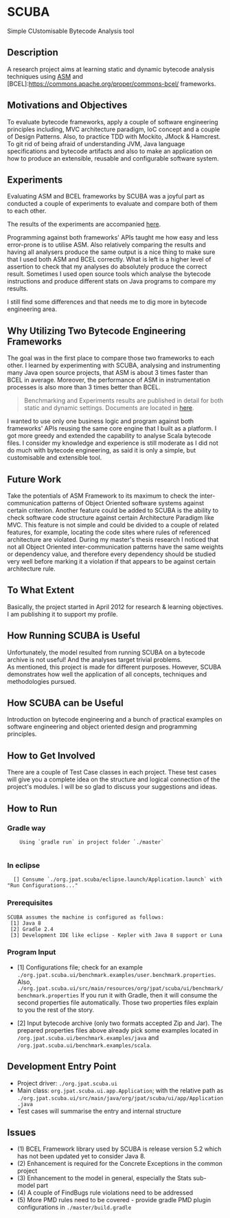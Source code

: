 SCUBA
=====

Simple CUstomisable Bytecode Analysis tool

Description
-----------

A research project aims at learning static and dynamic bytecode analysis techniques using [ASM](http://asm.ow2.org) and [BCEL]:https://commons.apache.org/proper/commons-bcel/ frameworks.

Motivations and Objectives
--------------------------

To evaluate bytecode frameworks, apply a couple of software engineering principles including, MVC architecture paradigm, IoC concept and a couple of Design Patterns. Also, to practice TDD with Mockito, JMock & Hamcrest. 
To git rid of being afraid of understanding JVM, Java language specifications and bytecode artifacts and also to make an application on how to produce an extensible, reusable and configurable software system.

Experiments
-----------

Evaluating ASM and BCEL frameworks by SCUBA was a joyful part as conducted a couple of experiments to evaluate and compare both of them to each other.

The results of the experiments are accompanied [here](./org.jpat.scuba.ui/experiments/Framework.Evaluation-ASM.vs.BCEL_in.Static.&.Dynamic.analysis.settings.Mar2014.xls.pdf).

Programming against both frameworks' APIs taught me how easy and less error-prone is to utilise ASM.
Also relatively comparing the results and having all analysers produce the same output is a nice thing to make sure that I used both ASM and BCEL correctly. 
What is left is a higher level of assertion to check that my analyses do absolutely produce the correct result. Sometimes I used open source tools which analyse the bytecode instructions and produce different stats on Java programs to compare my results.

I still find some differences and that needs me to dig more in bytecode engineering area.      

Why Utilizing Two Bytecode Engineering Frameworks
-------------------------------------------------

The goal was in the first place to compare those two frameworks to each other. I learned by experimenting with SCUBA, analysing and instrumenting many Java open source projects, that ASM is about 3 times faster than BCEL in average. 
Moreover, the performance of ASM in instrumentation processes is also more than 3 times better than BCEL.
> Benchmarking and Experiments results are published in detail for both static and dynamic settings. Documents are located in [here](./org.jpat.scuba.ui/experiments/Framework.Evaluation-ASM.vs.BCEL_in.Static.&.Dynamic.analysis.settings.Mar2014.xls.pdf).

I wanted to use only one business logic and program against both frameworks' APIs reusing the same core engine that I built as a platform.
I got more greedy and extended the capability to analyse Scala bytecode files. 
I consider my knowledge and experience is still moderate as I did not do much with bytecode engineering, as said it is only a simple, but customisable and extensible tool.
  
Future Work
-----------

Take the potentials of ASM Framework to its maximum to check the inter-communication patterns of Object Oriented software systems against certain criterion.
Another feature could be added to SCUBA is the ability to check software code structure against certain Architecture Paradigm like MVC. This feature is not simple and could be divided to a couple of related features, for example, locating the code sites where rules of referenced architecture are violated. During my master's thesis research I noticed that not all Object Oriented inter-communication patterns have the same weights or dependency value, and therefore every dependency should be studied very well before marking it a violation if that appears to be against certain architecture rule. 

To What Extent
--------------

Basically, the project started in April 2012 for research & learning objectives. I am publishing it to support my profile.


How Running SCUBA is Useful
---------------------------

Unfortunately, the model resulted from running SCUBA on a bytecode archive is not useful! And the analyses target trivial problems.  
As mentioned, this project is made for different purposes. However, SCUBA demonstrates how well the application of all concepts, techniques and methodologies pursued.

How SCUBA can be Useful
-----------------------

Introduction on bytecode engineering and a bunch of practical examples on software engineering and object oriented design and programming principles. 


How to Get Involved
-------------------

There are a couple of Test Case classes in each project. These test cases will give you a complete idea on the structure and logical connection of the project's modules.
I will be so glad to discuss your suggestions and ideas.


How to Run
----------

### Gradle way

```
    Using `gradle run` in project folder `./master`
 
```

### In eclipse

```
  [] Consume `./org.jpat.scuba/eclipse.launch/Application.launch` with "Run Configurations..."
```

### Prerequisites

```
SCUBA assumes the machine is configured as follows:
 [1] Java 8
 [2] Gradle 2.4
 [3] Development IDE like eclipse - Kepler with Java 8 support or Luna
````


### Program Input

* [1] Configurations file; check for an example `./org.jpat.scuba.ui/benchmark.examples/user.benchmark.properties`. 
	Also, `./org.jpat.scuba.ui/src/main/resources/org/jpat/scuba/ui/benchmark/benchmark.properties`
	If you run it with Gradle, then it will consume the second properties file automatically.
	Those two properties files explain to you the rest of the story.

* [2] Input bytecode archive (only two formats accepted Zip and Jar).
	The prepared properties files above already pick some examples located in `/org.jpat.scuba.ui/benchmark.examples/java` and `/org.jpat.scuba.ui/benchmark.examples/scala`.


Development Entry Point
----------------

* Project driver:  `./org.jpat.scuba.ui`
* Main class: `org.jpat.scuba.ui.app.Application`; with the relative path as `./org.jpat.scuba.ui/src/main/java/org/jpat/scuba/ui/app/Application.java`
* Test cases will summarise the entry and internal structure

Issues
------

* (1) BCEL Framework library used by SCUBA is release version 5.2 which has not been updated yet to consider Java 8.
* (2) Enhancement is required for the Concrete Exceptions in the common project
* (3) Enhancement to the model in general, especially the Stats sub-model part
* (4) A couple of FindBugs rule violations need to be addressed
* (5) More PMD rules need to be covered - provide gradle PMD plugin configurations in `./master/build.gradle`